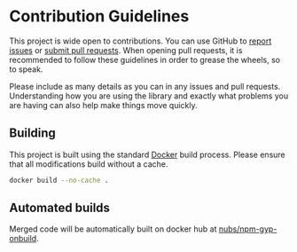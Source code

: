 # Contribution Guidelines
This project is wide open to contributions.  You can use GitHub to [report
issues][issues] or [submit pull requests][pull-requests].  When opening pull
requests, it is recommended to follow these guidelines in order to grease the
wheels, so to speak.

Please include as many details as you can in any issues and pull requests.
Understanding how you are using the library and exactly what problems you are
having can also help make things move quickly.

## Building
This project is built using the standard [Docker][docker] build process.
Please ensure that all modifications build without a cache.

```bash
docker build --no-cache .
```

## Automated builds
Merged code will be automatically built on docker hub at
[nubs/npm-gyp-onbuild][docker-hub-repository].

[issues]: https://github.com/nubs/docker-npm-gyp-onbuild/issues
[pull-requests]: https://github.com/nubs/docker-npm-gyp-onbuild/pulls
[docker]: https://docker.com/ "Docker - Build, Ship, and Run Any App, Anywhere"
[docker-hub-repository]: https://registry.hub.docker.com/u/nubs/npm-gyp-onbuild/
